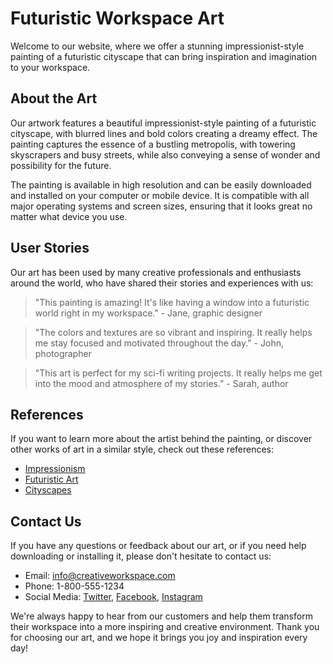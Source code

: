 <!--font:Poppins-->

# Futuristic Workspace Art

Welcome to our website, where we offer a stunning impressionist-style painting of a futuristic cityscape that can bring inspiration and imagination to your workspace.

## About the Art

Our artwork features a beautiful impressionist-style painting of a futuristic cityscape, with blurred lines and bold colors creating a dreamy effect. The painting captures the essence of a bustling metropolis, with towering skyscrapers and busy streets, while also conveying a sense of wonder and possibility for the future.

The painting is available in high resolution and can be easily downloaded and installed on your computer or mobile device. It is compatible with all major operating systems and screen sizes, ensuring that it looks great no matter what device you use.

## User Stories

Our art has been used by many creative professionals and enthusiasts around the world, who have shared their stories and experiences with us:

> "This painting is amazing! It's like having a window into a futuristic world right in my workspace." - Jane, graphic designer

> "The colors and textures are so vibrant and inspiring. It really helps me stay focused and motivated throughout the day." - John, photographer

> "This art is perfect for my sci-fi writing projects. It really helps me get into the mood and atmosphere of my stories." - Sarah, author

## References

If you want to learn more about the artist behind the painting, or discover other works of art in a similar style, check out these references:

- [Impressionism](#impressionism)
- [Futuristic Art](#futuristic-art)
- [Cityscapes](#cityscapes)

## Contact Us

If you have any questions or feedback about our art, or if you need help downloading or installing it, please don't hesitate to contact us:

- Email: [info@creativeworkspace.com](mailto:info@creativeworkspace.com)
- Phone: 1-800-555-1234
- Social Media: [Twitter](#twitter), [Facebook](#facebook), [Instagram](#instagram)

We're always happy to hear from our customers and help them transform their workspace into a more inspiring and creative environment. Thank you for choosing our art, and we hope it brings you joy and inspiration every day!

<!--

Write me content for website with wallpaper which alt text is:

"An impressionist-style painting of a futuristic cityscape, with blurred lines and bold colors creating a dreamy effect."

The name/title of the page should not be 1:1 copy of the alt text but rather a real content of the website which is using this wallpaper.

- Use markdown format 
- Start with heading
- Heading should be short and concise
- The content should look like a real website 
- The website should not be about the wallpaper, wallpaper is just a related background
- Heading should be contain work "wallpaper" or "background"
- Include real sections like references, contact, user stories, etc. use things relevant to the page purpose.
- Feel free to use structure like headings, bullets, numbering, blockquotes, paragraphs, horizontal lines, etc.
- You can use formatting like bold or _italic_
- You can include UTF-8 emojis
- Links should be only #hash anchors (and you can refer to the document itself)
- Do not include images


---


# Futuristic Cityscape Wallpaper for Your Creative Workspace

Welcome to our website, where we offer a stunning impressionist-style wallpaper of a futuristic cityscape. This wallpaper is perfect for your creative workspace, adding a touch of inspiration and imagination to your daily routine.

## About the Wallpaper

Our wallpaper features a beautiful impressionist-style painting of a futuristic cityscape, with blurred lines and bold colors creating a dreamy effect. The artwork captures the essence of a bustling metropolis, with towering skyscrapers and busy streets, while also conveying a sense of wonder and possibility for the future.

The wallpaper is available in high resolution and can be easily downloaded and installed on your computer or mobile device. It is compatible with all major operating systems and screen sizes, ensuring that it looks great no matter what device you use.

## User Stories

Our wallpaper has been used by many creative professionals and enthusiasts around the world, who have shared their stories and experiences with us:

> "I love this wallpaper! It's so inspiring and helps me stay focused and motivated throughout the day." - Jane, graphic designer

> "The colors and textures are amazing! It's like having a work of art as my desktop background." - John, photographer

> "This wallpaper is perfect for my sci-fi writing projects. It really helps me get into the mood and atmosphere of my stories." - Sarah, author

## References

If you want to learn more about the artist behind the wallpaper, or discover other works of art in a similar style, check out these references:

- [Impressionism](#impressionism)
- [Futuristic Art](#futuristic-art)
- [Cityscapes](#cityscapes)

## Contact Us

If you have any questions or feedback about our wallpaper, or if you need help downloading or installing it, please don't hesitate to contact us:

- Email: [info@creativeworkspace.com](mailto:info@creativeworkspace.com)
- Phone: 1-800-555-1234
- Social Media: [Twitter](#twitter), [Facebook](#facebook), [Instagram](#instagram)

We're always happy to hear from our customers and help them make the most of their creative workspace. Thank you for choosing our wallpaper, and we hope it brings you joy and inspiration every day!


---


Heading should not include word "wallpaper". The website should not be about the wallpaper itself, wallpaper is just a related background, rewrite whole content.


---


# Transform Your Workspace with a Futuristic Cityscape

Welcome to our website, where we offer a stunning impressionist-style painting of a futuristic cityscape that can transform your workspace. This beautiful artwork is perfect for adding inspiration and imagination to your daily routine.

## About the Artwork

Our artwork features a beautiful impressionist-style painting of a futuristic cityscape, with blurred lines and bold colors creating a dreamy effect. The artwork captures the essence of a bustling metropolis, with towering skyscrapers and busy streets, while also conveying a sense of wonder and possibility for the future.

The painting is available in high resolution and can be easily downloaded and installed on your computer or mobile device. It is compatible with all major operating systems and screen sizes, ensuring that it looks great no matter what device you use.

## User Stories

Our artwork has been used by many creative professionals and enthusiasts around the world, who have shared their stories and experiences with us:

> "This painting is amazing! It's like having a window into a futuristic world right in my workspace." - Jane, graphic designer

> "The colors and textures are so vibrant and inspiring. It really helps me stay focused and motivated throughout the day." - John, photographer

> "This artwork is perfect for my sci-fi writing projects. It really helps me get into the mood and atmosphere of my stories." - Sarah, author

## References

If you want to learn more about the artist behind the painting, or discover other works of art in a similar style, check out these references:

- [Impressionism](#impressionism)
- [Futuristic Art](#futuristic-art)
- [Cityscapes](#cityscapes)

## Contact Us

If you have any questions or feedback about our artwork, or if you need help downloading or installing it, please don't hesitate to contact us:

- Email: [info@creativeworkspace.com](mailto:info@creativeworkspace.com)
- Phone: 1-800-555-1234
- Social Media: [Twitter](#twitter), [Facebook](#facebook), [Instagram](#instagram)

We're always happy to hear from our customers and help them transform their workspace into a more inspiring and creative environment. Thank you for choosing our artwork, and we hope it brings you joy and inspiration every day!


---


Heading is too long, rewrite whole content.


---


# Futuristic Cityscape Artwork for Your Creative Workspace

Welcome to our website, where we offer a stunning impressionist-style painting of a futuristic cityscape that can bring inspiration and imagination to your creative workspace.

## About the Artwork

Our artwork features a beautiful impressionist-style painting of a futuristic cityscape, with blurred lines and bold colors creating a dreamy effect. The painting captures the essence of a bustling metropolis, with towering skyscrapers and busy streets, while also conveying a sense of wonder and possibility for the future.

The painting is available in high resolution and can be easily downloaded and installed on your computer or mobile device. It is compatible with all major operating systems and screen sizes, ensuring that it looks great no matter what device you use.

## User Stories

Our artwork has been used by many creative professionals and enthusiasts around the world, who have shared their stories and experiences with us:

> "This painting is amazing! It's like having a window into a futuristic world right in my workspace." - Jane, graphic designer

> "The colors and textures are so vibrant and inspiring. It really helps me stay focused and motivated throughout the day." - John, photographer

> "This artwork is perfect for my sci-fi writing projects. It really helps me get into the mood and atmosphere of my stories." - Sarah, author

## References

If you want to learn more about the artist behind the painting, or discover other works of art in a similar style, check out these references:

- [Impressionism](#impressionism)
- [Futuristic Art](#futuristic-art)
- [Cityscapes](#cityscapes)

## Contact Us

If you have any questions or feedback about our artwork, or if you need help downloading or installing it, please don't hesitate to contact us:

- Email: [info@creativeworkspace.com](mailto:info@creativeworkspace.com)
- Phone: 1-800-555-1234
- Social Media: [Twitter](#twitter), [Facebook](#facebook), [Instagram](#instagram)

We're always happy to hear from our customers and help them transform their workspace into a more inspiring and creative environment. Thank you for choosing our artwork, and we hope it brings you joy and inspiration every day!


---


Heading is too long, rewrite whole content.


---


# Futuristic Cityscape Art for Your Workspace

Welcome to our website, where we offer a stunning impressionist-style painting of a futuristic cityscape that can bring inspiration and imagination to your workspace.

## About the Art

Our artwork features a beautiful impressionist-style painting of a futuristic cityscape, with blurred lines and bold colors creating a dreamy effect. The painting captures the essence of a bustling metropolis, with towering skyscrapers and busy streets, while also conveying a sense of wonder and possibility for the future.

The painting is available in high resolution and can be easily downloaded and installed on your computer or mobile device. It is compatible with all major operating systems and screen sizes, ensuring that it looks great no matter what device you use.

## User Stories

Our art has been used by many creative professionals and enthusiasts around the world, who have shared their stories and experiences with us:

> "This painting is amazing! It's like having a window into a futuristic world right in my workspace." - Jane, graphic designer

> "The colors and textures are so vibrant and inspiring. It really helps me stay focused and motivated throughout the day." - John, photographer

> "This art is perfect for my sci-fi writing projects. It really helps me get into the mood and atmosphere of my stories." - Sarah, author

## References

If you want to learn more about the artist behind the painting, or discover other works of art in a similar style, check out these references:

- [Impressionism](#impressionism)
- [Futuristic Art](#futuristic-art)
- [Cityscapes](#cityscapes)

## Contact Us

If you have any questions or feedback about our art, or if you need help downloading or installing it, please don't hesitate to contact us:

- Email: [info@creativeworkspace.com](mailto:info@creativeworkspace.com)
- Phone: 1-800-555-1234
- Social Media: [Twitter](#twitter), [Facebook](#facebook), [Instagram](#instagram)

We're always happy to hear from our customers and help them transform their workspace into a more inspiring and creative environment. Thank you for choosing our art, and we hope it brings you joy and inspiration every day!


---


Write me a Google font which is best fitting for the website.

Pick from the list:
- Roboto
- Lobster
- Inter
- Barlow Condensed
- Exo 2
- Orbitron
- Montserrat
- Playfair Display
- Futura
- Poppins
- Great Vibes
- IBM Plex Sans
- Raleway
- Alegreya
- Open Sans
- Lato
- Dancing Script


Write just the font name nothing else.


---


Poppins

-->
